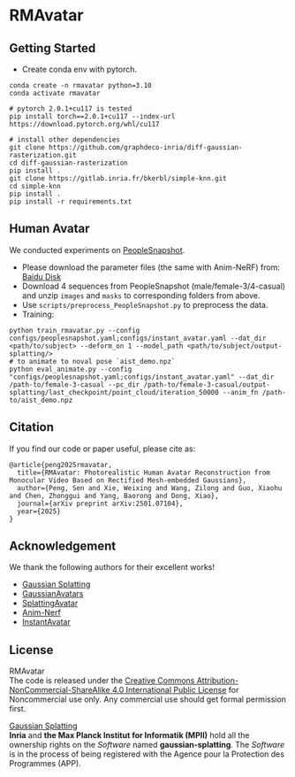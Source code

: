 # RMAvatar

## Getting Started
- Create conda env with pytorch.
```
conda create -n rmavatar python=3.10
conda activate rmavatar

# pytorch 2.0.1+cu117 is tested
pip install torch==2.0.1+cu117 --index-url https://download.pytorch.org/whl/cu117

# install other dependencies
git clone https://github.com/graphdeco-inria/diff-gaussian-rasterization.git
cd diff-gaussian-rasterization
pip install .
git clone https://gitlab.inria.fr/bkerbl/simple-knn.git
cd simple-knn
pip install .
pip install -r requirements.txt
```
## Human Avatar
We conducted experiments on [PeopleSnapshot](https://graphics.tu-bs.de/people-snapshot).
- Please download the parameter files (the same with Anim-NeRF) from: [Baidu Disk](https://pan.baidu.com/s/1CSi2iujDb2vd6pWkRaJsTw?pwd=is8s)
- Download 4 sequences from PeopleSnapshot (male/female-3/4-casual) and unzip `images` and `masks` to corresponding folders from above.
- Use `scripts/preprocess_PeopleSnapshot.py` to preprocess the data.
- Training:
```
python train_rmavatar.py --config configs/peoplesnapshot.yaml;configs/instant_avatar.yaml --dat_dir <path/to/subject> --deform_on 1 --model_path <path/to/subject/output-splatting/> 
# to animate to noval pose `aist_demo.npz`
python eval_animate.py --config "configs/peoplesnapshot.yaml;configs/instant_avatar.yaml" --dat_dir /path-to/female-3-casual --pc_dir /path-to/female-3-casual/output-splatting/last_checkpoint/point_cloud/iteration_50000 --anim_fn /path-to/aist_demo.npz
```

## Citation
If you find our code or paper useful, please cite as:
```
@article{peng2025rmavatar,
  title={RMAvatar: Photorealistic Human Avatar Reconstruction from Monocular Video Based on Rectified Mesh-embedded Gaussians},
  author={Peng, Sen and Xie, Weixing and Wang, Zilong and Guo, Xiaohu and Chen, Zhonggui and Yang, Baorong and Dong, Xiao},
  journal={arXiv preprint arXiv:2501.07104},
  year={2025}
}
```

## Acknowledgement
We thank the following authors for their excellent works!
- [Gaussian Splatting](https://github.com/graphdeco-inria/gaussian-splatting)
- [GaussianAvatars](https://github.com/ShenhanQian/GaussianAvatars)
- [SplattingAvatar](https://github.com/initialneil/SplattingAvatar)
- [Anim-Nerf](https://github.com/JanaldoChen/Anim-NeRF)
- [InstantAvatar](https://github.com/tijiang13/InstantAvatar)

## License
RMAvatar
<br>
The code is released under the [Creative Commons Attribution-NonCommercial-ShareAlike 4.0 International Public License](https://creativecommons.org/licenses/by-nc-sa/4.0/legalcode) for Noncommercial use only. Any commercial use should get formal permission first.

[Gaussian Splatting](https://github.com/graphdeco-inria/gaussian-splatting/blob/main/LICENSE.md)
<br>
**Inria** and **the Max Planck Institut for Informatik (MPII)** hold all the ownership rights on the *Software* named **gaussian-splatting**. The *Software* is in the process of being registered with the Agence pour la Protection des Programmes (APP).  
